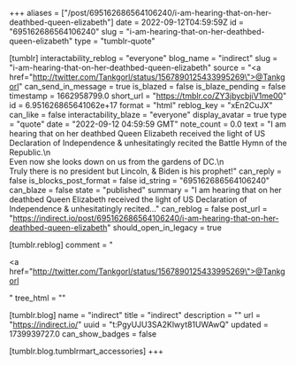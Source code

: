 +++
aliases = ["/post/695162686564106240/i-am-hearing-that-on-her-deathbed-queen-elizabeth"]
date = 2022-09-12T04:59:59Z
id = "695162686564106240"
slug = "i-am-hearing-that-on-her-deathbed-queen-elizabeth"
type = "tumblr-quote"

[tumblr]
interactability_reblog = "everyone"
blog_name = "indirect"
slug = "i-am-hearing-that-on-her-deathbed-queen-elizabeth"
source = "<a href=\"http://twitter.com/Tankgorl/status/1567890125433995269\">@Tankgorl</a>"
can_send_in_message = true
is_blazed = false
is_blaze_pending = false
timestamp = 1662958799.0
short_url = "https://tmblr.co/ZY3jbycbjiV1me00"
id = 6.951626865641062e+17
format = "html"
reblog_key = "xEn2CuJX"
can_like = false
interactability_blaze = "everyone"
display_avatar = true
type = "quote"
date = "2022-09-12 04:59:59 GMT"
note_count = 0.0
text = "I am hearing that on her deathbed Queen Elizabeth received the light of US Declaration of Independence &amp; unhesitatingly recited the Battle Hymn of the Republic.\n<br/>Even now she looks down on us from the gardens of DC.\n<br/>Truly there is no president but Lincoln, &amp; Biden is his prophet!"
can_reply = false
is_blocks_post_format = false
id_string = "695162686564106240"
can_blaze = false
state = "published"
summary = "I am hearing that on her deathbed Queen Elizabeth received the light of US Declaration of Independence & unhesitatingly recited..."
can_reblog = false
post_url = "https://indirect.io/post/695162686564106240/i-am-hearing-that-on-her-deathbed-queen-elizabeth"
should_open_in_legacy = true

[tumblr.reblog]
comment = "<p><a href=\"http://twitter.com/Tankgorl/status/1567890125433995269\">@Tankgorl</a></p>"
tree_html = ""

[tumblr.blog]
name = "indirect"
title = "indirect"
description = ""
url = "https://indirect.io/"
uuid = "t:PgyUJU3SA2Klwyt81UWAwQ"
updated = 1739939727.0
can_show_badges = false

[tumblr.blog.tumblrmart_accessories]
+++
